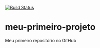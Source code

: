 [![Build Status](https://travis-ci.org/eduardodornellas/meu-primeiro-projeto.svg?branch=master)](https://travis-ci.org/eduardodornellas/meu-primeiro-projeto)
# meu-primeiro-projeto
Meu primeiro repositório no GitHub
